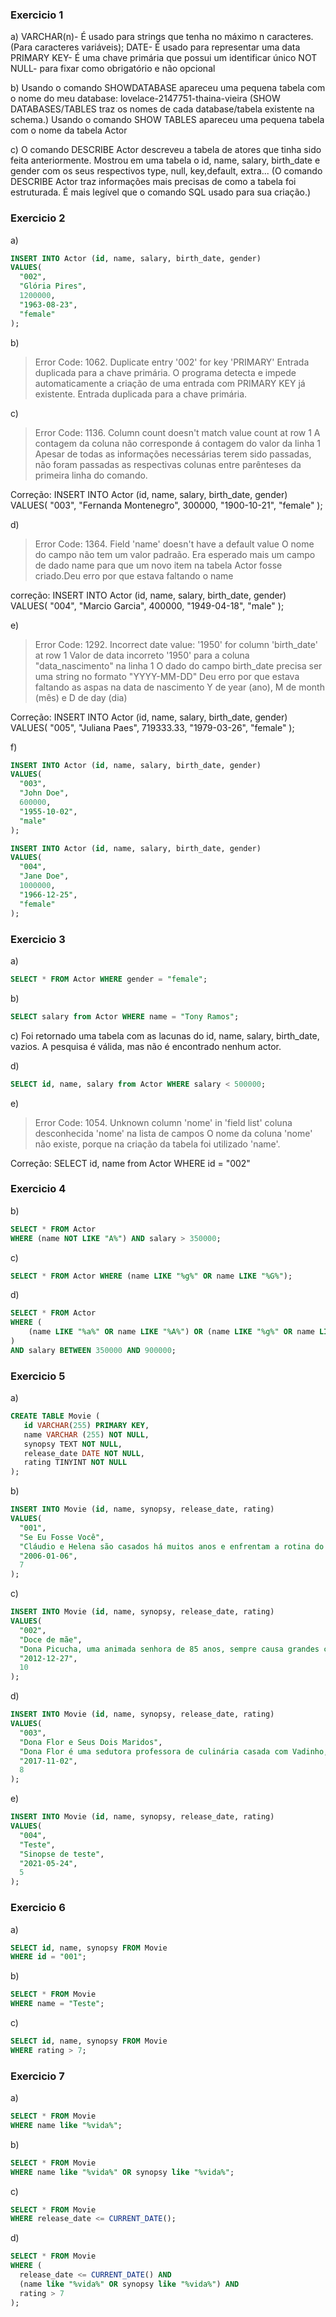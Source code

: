 ### Exercicio 1
a) 
VARCHAR(n)- É usado para strings que tenha no máximo n caracteres. (Para caracteres variáveis);
DATE- É usado para representar uma data
PRIMARY KEY- É uma chave primária que possui um identificar único
NOT NULL- para fixar como obrigatório e não opcional

b)
 Usando o comando SHOWDATABASE apareceu uma pequena tabela com o nome do meu database: lovelace-2147751-thaina-vieira (SHOW DATABASES/TABLES traz os nomes de cada database/tabela existente na schema.)
Usando o comando SHOW TABLES apareceu uma pequena tabela com o nome da tabela Actor

c) 
O comando DESCRIBE Actor descreveu a tabela de atores que tinha sido feita anteriormente. Mostrou em uma tabela o id, name, salary, birth_date e gender com os seus respectivos type, null, key,default, extra... (O comando DESCRIBE Actor traz informações mais precisas de como a tabela foi estruturada. É mais legível que o comando SQL usado para sua criação.)

### Exercicio 2
a)

```sql
INSERT INTO Actor (id, name, salary, birth_date, gender)
VALUES(
  "002", 
  "Glória Pires",
  1200000,
  "1963-08-23", 
  "female"
);
```
b)
> Error Code: 1062. Duplicate entry '002' for key 'PRIMARY' Entrada duplicada para a chave primária.
O programa detecta e impede automaticamente a criação de uma entrada com PRIMARY KEY já existente.
Entrada duplicada para a chave primária.


c)
> Error Code: 1136. Column count doesn't match value count at row 1  A contagem da coluna não corresponde á contagem do valor da linha 1
Apesar de todas as informações necessárias terem sido passadas, não foram passadas as respectivas colunas entre parênteses da primeira linha do comando.

Correção:
INSERT INTO Actor (id, name, salary, birth_date, gender)
VALUES(
  "003", 
  "Fernanda Montenegro",
  300000,
  "1900-10-21",
  "female"
);

d)
> Error Code: 1364. Field 'name' doesn't have a default value  O nome do campo não tem um valor padraão.
Era esperado mais um campo de dado name para que um novo item na tabela Actor fosse criado.Deu erro por que estava faltando o name 

correção:
INSERT INTO Actor (id, name, salary, birth_date, gender)
VALUES(
  "004",
  "Marcio Garcia",
  400000,
  "1949-04-18", 
  "male"
);

e)
> Error Code: 1292. Incorrect date value: '1950' for column 'birth_date' at row 1  Valor de data incorreto '1950' para a coluna "data_nascimento" na linha 1
O dado do campo birth_date precisa ser uma string no formato "YYYY-MM-DD" Deu erro por que estava faltando as aspas na data de nascimento
Y de year (ano), M de month (mês) e D de day (dia)

Correção:
INSERT INTO Actor (id, name, salary, birth_date, gender)
VALUES(
  "005", 
  "Juliana Paes",
  719333.33,
  "1979-03-26", 
  "female"
);

f)
```sql
INSERT INTO Actor (id, name, salary, birth_date, gender)
VALUES(
  "003", 
  "John Doe",
  600000,
  "1955-10-02", 
  "male"
);

INSERT INTO Actor (id, name, salary, birth_date, gender)
VALUES(
  "004", 
  "Jane Doe",
  1000000,
  "1966-12-25", 
  "female"
);
```

### Exercicio 3
a)
```sql
SELECT * FROM Actor WHERE gender = "female";
```

b)
```sql
SELECT salary from Actor WHERE name = "Tony Ramos";
```

c)
Foi retornado uma tabela com as lacunas do  id, name, salary, birth_date, vazios. A pesquisa é válida, mas não é encontrado nenhum actor.

d)
```sql
SELECT id, name, salary from Actor WHERE salary < 500000;
```

e)
> Error Code: 1054. Unknown column 'nome' in 'field list' coluna desconhecida 'nome' na lista de campos
O nome da coluna 'nome' não existe, porque na criação da tabela foi utilizado 'name'.

Correção:
SELECT id, name from Actor WHERE id = "002"

### Exercicio 4
b)
```sql
SELECT * FROM Actor
WHERE (name NOT LIKE "A%") AND salary > 350000;
```

c)
```sql
SELECT * FROM Actor WHERE (name LIKE "%g%" OR name LIKE "%G%");
```

d)
```sql
SELECT * FROM Actor 
WHERE (
	(name LIKE "%a%" OR name LIKE "%A%") OR (name LIKE "%g%" OR name LIKE "%G%")
)
AND salary BETWEEN 350000 AND 900000;
```
 
 ### Exercicio 5
 a)
 ```sql
CREATE TABLE Movie (
    id VARCHAR(255) PRIMARY KEY,
    name VARCHAR (255) NOT NULL,
    synopsy TEXT NOT NULL,
    release_date DATE NOT NULL,
    rating TINYINT NOT NULL
);
```

b)
```sql
INSERT INTO Movie (id, name, synopsy, release_date, rating)
VALUES(
  "001",
  "Se Eu Fosse Você",
  "Cláudio e Helena são casados há muitos anos e enfrentam a rotina do casamento. Um dia eles são atingidos por um fenômeno inexplicável e trocam de corpos",
  "2006-01-06",
  7
);
``` 

c)
```sql
INSERT INTO Movie (id, name, synopsy, release_date, rating)
VALUES(
  "002",
  "Doce de mãe",
  "Dona Picucha, uma animada senhora de 85 anos, sempre causa grandes confusões. A vida dela e dos seus quatro filhos sofre uma reviravolta depois que Zaida, empregada e amiga de Dona Picucha, anuncia que vai se casar e não poderá mais morar com ela",
  "2012-12-27",
  10
);
```

d)
```sql
INSERT INTO Movie (id, name, synopsy, release_date, rating)
VALUES(
  "003",
  "Dona Flor e Seus Dois Maridos",
  "Dona Flor é uma sedutora professora de culinária casada com Vadinho, que só quer saber de farras e jogatina nas boates. A vida de abusos acaba por acarretar sua morte precoce",
  "2017-11-02",
  8
);
```

e)
```sql
INSERT INTO Movie (id, name, synopsy, release_date, rating)
VALUES(
  "004",
  "Teste",
  "Sinopse de teste",
  "2021-05-24",
  5
);
```

### Exercicio 6
a)
```sql
SELECT id, name, synopsy FROM Movie
WHERE id = "001";
```

b)
```sql
SELECT * FROM Movie
WHERE name = "Teste";
```

c)
```sql
SELECT id, name, synopsy FROM Movie
WHERE rating > 7;
``` 

### Exercicio 7
a)
```sql
SELECT * FROM Movie
WHERE name like "%vida%";
```

b)
```sql
SELECT * FROM Movie
WHERE name like "%vida%" OR synopsy like "%vida%";
``` 

c)
```sql
SELECT * FROM Movie
WHERE release_date <= CURRENT_DATE();
```

d)
```sql
SELECT * FROM Movie
WHERE (
  release_date <= CURRENT_DATE() AND
  (name like "%vida%" OR synopsy like "%vida%") AND
  rating > 7
);
```

